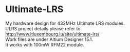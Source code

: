# Ultimate-LRS
My hardware design for 433MHz Ultimate LRS modules.<br />
ULRS project details please refer to http://www.itluxembourg.lu/site/ultimate-lrs/<br />
Work files are under Altium Designer 15.1. <br />
It works with 100mW RFM22 module.<br />
